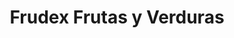 ---
title: "Frudex Frutas y Verduras"
url: /benicarlo/frudex-frutas-y-verduras/
shop: Großhandel
---